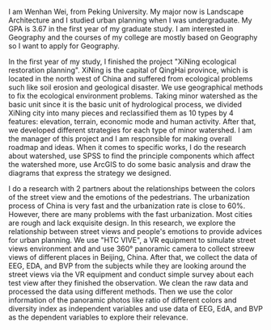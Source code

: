 I am Wenhan Wei, from Peking University. My major now is Landscape Architecture and I studied urban planning when I was undergraduate. My GPA is 3.67 in the first year of my graduate study. I am interested in Geography and the courses of my college are mostly based on Geography so I want to apply for Geography.

In the first year of my study, I finished the project "XiNing ecological restoration planning". XiNing is the capital of QingHai province, which is located in the north west of China and suffered from ecological problems such like soil erosion and geological disaster. We use geographical methods to fix the ecological environment problems. Taking minor watershed as the basic unit since it is the basic unit of hydrological process, we divided XiNing city into many pieces and reclassified them as 10 types by 4 features: elevation, terrain, economic mode and human activity. After that, we developed different strategies for each type of minor watershed. I am the manager of this project and I am responsible for making overall roadmap and ideas. When it comes to specific works, I do the research about watershed, use SPSS to find the principle components which affect the watershed more, use ArcGIS to do some basic analysis and draw  the diagrams that express the strategy we designed.

I do a research with 2 partners about the relationships between the colors of the street view and the emotions of the pedestrians. The urbanization process of China is very fast and the urbanization rate is close to 60%. However, there are many problems with the fast urbanization. Most cities are rough and lack exquisite design. In this research, we explore the relationship between street views and people's emotions to provide advices for urban planning. We use "HTC VIVE",  a VR equipment to simulate street views environment and and use 360° panoramic camera to collect streew views of different places in Beijing, China. After that, we collect the data of EEG, EDA, and BVP from the subjects  while they are looking around the street views via the VR equipment and conduct simple survey about each test view after they finished the observation. We clean the raw data and processed the data using different methods. Then we use the  color information of the panoramic photos like ratio of different colors and diversity index as independent variables and use data of EEG, EdA, and BVP as the dependent variables to explore their relevance. 